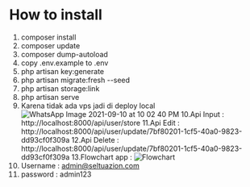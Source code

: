 # How to install

1. composer install
2. composer update
3. composer dump-autoload
4. copy .env.example to .env
5. php artisan key:generate
6. php artisan migrate:fresh --seed
7. php artisan storage:link
8. php artisan serve
9. Karena tidak ada vps jadi di deploy local![WhatsApp Image 2021-09-10 at 10 02 40 PM](https://user-images.githubusercontent.com/55982733/132875384-19206466-63e8-421f-a86b-2f95250ca030.jpeg)
10.Api Input : http://localhost:8000/api/user/store
11.Api Edit : http://localhost:8000/api/user/update/7bf80201-1cf5-40a0-9823-dd93cf0f309a
12.Api Delete : http://localhost:8000/api/user/update/7bf80201-1cf5-40a0-9823-dd93cf0f309a
13.Flowchart app : ![Flowchart](https://user-images.githubusercontent.com/55982733/132876389-3747fc16-b66f-4e0d-83d5-d0aa6a0e52f2.png)
14. Username : admin@seltuazion.com
15. password : admin123
